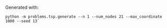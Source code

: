 Generated with:
```
python -m problems.tsp.generate --n 1 --num_nodes 21 --max_coordinate 1000 --seed 13`
```
